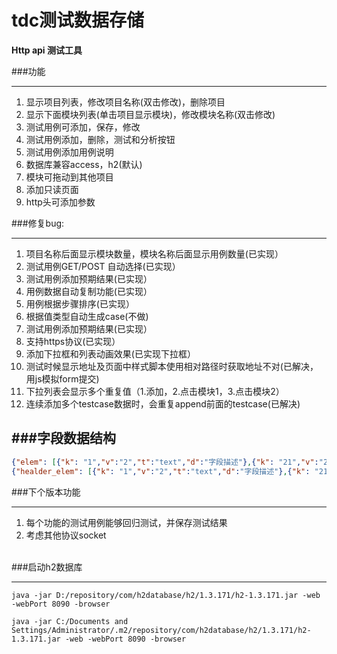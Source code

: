 tdc测试数据存储
===
**Http api 测试工具**

###功能

----------


1. 显示项目列表，修改项目名称(双击修改)，删除项目
2. 显示下面模块列表(单击项目显示模块)，修改模块名称(双击修改)
3. 测试用例可添加，保存，修改
4. 测试用例添加，删除，测试和分析按钮
5. 测试用例添加用例说明
6. 数据库兼容access，h2(默认)
7. 模块可拖动到其他项目
8. 添加只读页面
9. http头可添加参数

###修复bug:

----------

1. 项目名称后面显示模块数量，模块名称后面显示用例数量(已实现）
2. 测试用例GET/POST 自动选择(已实现）
3. 测试用例添加预期结果(已实现）
4. 用例数据自动复制功能(已实现）
5. 用例根据步骤排序(已实现）
6. 根据值类型自动生成case(不做)
7. 测试用例添加预期结果(已实现）
8. 支持https协议(已实现）
9. 添加下拉框和列表动画效果(已实现下拉框）
10. 测试时候显示地址及页面中样式脚本使用相对路径时获取地址不对(已解决，用js模拟form提交)
11. 下拉列表会显示多个重复值（1.添加，2.点击模块1，3.点击模块2）
12. 连续添加多个testcase数据时，会重复append前面的testcase(已解决)


###字段数据结构
----------

```json
{"elem": [{"k": "1","v":"2","t":"text","d":"字段描述"},{"k": "21","v":"22","t":"text","d":"字段描述"}]}
{"healder_elem": [{"k": "1","v":"2","t":"text","d":"字段描述"},{"k": "21","v":"22","t":"text","d":"字段描述"}]}
```

###下个版本功能

----------

1. 每个功能的测试用例能够回归测试，并保存测试结果<br/>
2. 考虑其他协议socket<br/><br/>

###启动h2数据库

----------

	java -jar D:/repository/com/h2database/h2/1.3.171/h2-1.3.171.jar -web -webPort 8090 -browser

	java -jar C:/Documents and Settings/Administrator/.m2/repository/com/h2database/h2/1.3.171/h2-1.3.171.jar -web -webPort 8090 -browser
